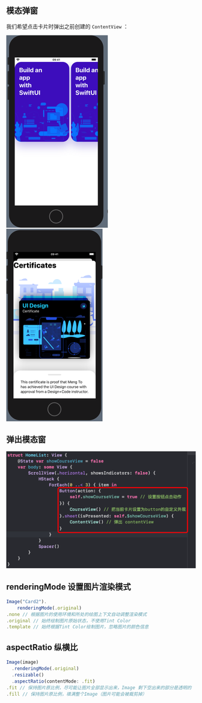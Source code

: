 ## 模态弹窗

我们希望点击卡片时弹出之前创建的 `ContentView` ：

<img src="images/image-20200727105054140.png" alt="image-20200727105054140" style="zoom:50%;" />

<img src="images/image-20200727105112971.png" alt="image-20200727105112971" style="zoom:50%;" />

## 弹出模态窗

![image-20200727131653096](images/image-20200727131653096.png)

## renderingMode 设置图片渲染模式

```js
Image("Card2").
	renderingMode(.original)
.none // 根据图片的使用环境和所处的绘图上下文自动调整渲染模式
.original // 始终绘制图片原始状态，不使用Tint Color
.template // 始终根据Tint Color绘制图片，忽略图片的颜色信息
```

## aspectRatio 纵横比

```js
Image(image)
  .renderingMode(.original)
  .resizable()
  .aspectRatio(contentMode: .fit)
.fit // 保持图片原比例，尽可能让图片全部显示出来，Image 剩下空出来的部分是透明的
.fill // 保持图片原比例，填满整个Image（图片可能会被裁剪掉）
```

